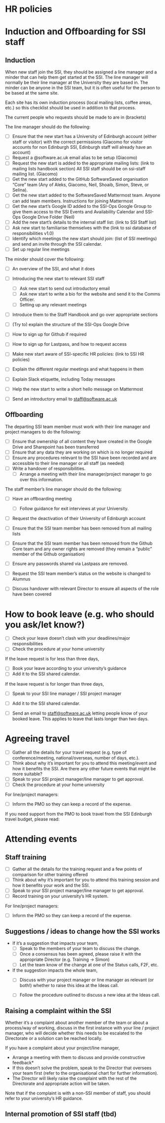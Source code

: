# HR policies


# Induction and Offboarding for SSI staff


## Induction

When new staff join the SSI, they should be assigned a line manager and a minder that can help them get started at the SSI. The line manager will normally be their line manager at the University they are based in. The minder can be anyone in the SSI team, but it is often useful for the person to be based at the same site.

Each site has its own induction process (local mailing lists, coffee areas, etc.) so this checklist should be used in addition to that process. 

The current people who requests should be made to are in (brackets)

The line manager should do the following:



- [ ] Ensure that the new start has a University of Edinburgh account (either staff or visitor) with the correct permissions (Giacomo for visitor accounts for non Edinburgh SSI, Edinburgh staff will already have an account)
- [ ] Request a @software.ac.uk email alias to be setup (Giacomo)
- [ ] Request the new start is added to the appropriate mailing lists: (link to mailing lists handbook section) All SSI staff should be on ssi-staff mailing list. (Giacomo)
- [ ] Get the new start added to the GitHub SoftwareSaved organisation “Core” team (Any of Aleks, Giacomo, Neil, Shoaib, Simon, Steve, or Selina).
- [ ] Get the new start added to the SoftwareSaved Mattermost team. Anyone can add team members. Instructions for joining Mattermost
- [ ] Get the new start’s Google ID added to the SSI-Ops Google Group to give them access to the SSI Events and Availability Calendar and SSI-Ops Google Drive Folder (Neil)
- [ ] Add the new start’s details to the internal staff list: (link to SSI Staff list)
- [ ] Ask new start to familiarise themselves with the (link to ssi database of responsibilities v1.0)
- [ ] Identify which meetings the new start should join: (list of SSI meetings) and send an invite through the SSI calendar. 
- [ ] Set up regular line meetings

The minder should cover the following:



- [ ] An overview of the SSI, and what it does
- [ ] Introducing the new start to relevant SSI staff
    - [ ] Ask new start to send out introductory email
    - [ ] Ask new start to write a bio for the website and send it to the Comms Officer. 
    - [ ] Setting up any relevant meetings
- [ ] Introduce them to the Staff Handbook and go over appropriate sections
- [ ] (Try to) explain the structure of the SSI-Ops Google Drive
- [ ] How to sign up for Github if required
- [ ] How to sign up for Lastpass, and how to request access
- [ ] Make new start aware of SSI-specific HR policies: (link to SSI HR policies)
- [ ] Explain the different regular meetings and what happens in them
- [ ] Explain Slack etiquette, including Today messages
- [ ] Help the new start to write a short hello message on Mattermost
- [ ] Send an introductory email to [staff@software.ac.uk](mailto:staff@software.ac.uk) 


## Offboarding

The departing SSI team member must work with their line manager and project managers to do the following:



- [ ] Ensure that ownership of all content they have created in the Google Drive and Sharepoint has been transferred
- [ ] Ensure that any data they are working on which is no longer required  
- [ ] Ensure any procedures relevant to the SSI have been recorded and are accessible to their line manager or all staff (as needed)
- [ ] Write a handover of responsibilities. 
    - [ ] Arrange a meeting with their line manager/project manager to go over this information. 

The staff member’s line manager should do the following:



- [ ] Have an offboarding meeting 
    - [ ] Follow guidance for exit interviews at your University. 
- [ ] Request the deactivation of their University of Edinburgh account
- [ ] Ensure that the SSI team member has been removed from all mailing lists
- [ ] Ensure that the SSI team member has been removed from the Github Core team and any owner rights are removed (they remain a “public” member of the Github organisation)
- [ ] Ensure any passwords shared via Lastpass are removed. 
- [ ] Request the SSI team member’s status on the website is changed to Alumnus
- [ ] Discuss handover with relevant Director to ensure all aspects of the role have been covered


# How to book leave (e.g. who should you ask/let know?)



- [ ] Check your leave doesn’t clash with your deadlines/major responsibilities
- [ ] Check the procedure at your home university

If the leave request is for less than three days,



- [ ] Book your leave according to your university’s guidance
- [ ] Add it to the SSI shared calendar.

If the leave request is for longer than three days, 



- [ ] Speak to your SSI line manager / SSI project manager
- [ ] Add it to the SSI shared calendar.
- [ ] Send an email to [staff@software.ac.uk](mailto:staff@software.ac.uk) letting people know of your booked leave. This applies to leave that lasts longer than two days.  


# Agreeing travel 



- [ ] Gather all the details for your travel request (e.g. type of conference/meeting, national/overseas, number of days, etc.).
- [ ] Think about why it’s important for you to attend this meeting/event and how it benefits the SSI. Are there any other future events that might be more suitable? 
- [ ] Speak to your SSI project manager/line manager to get approval. 
- [ ] Check the procedure at your home university

For line/project managers:



- [ ] Inform the PMO so they can keep a record of the expense. 

If you need support from the PMO to book travel from the SSI Edinburgh travel budget, please read: 


# Attending events


## Staff training 



- [ ] Gather all the details for the training request and a few points of comparison for other training offered
- [ ] Think about why it’s important for you to attend this training session and how it benefits your work and the SSI. 
- [ ] Speak to your SSI project manager/line manager to get approval. 
- [ ] Record training on your university’s HR system.

For line/project managers:



- [ ] Inform the PMO so they can keep a record of the expense. 


## Suggestions / ideas to change how the SSI works



* If it’s a suggestion that impacts your team, 
    - [ ] Speak to the members of your team to discuss the change. 
    - [ ] Once a consensus has been agreed, please raise it with the appropriate Director (e.g. Training → Simon)
    - [ ] Let the team know of the change at one of the Status calls, F2F, etc.
* If the suggestion impacts the whole team,
    - [ ] Discuss with your project manager or line manager as relevant (or both!) whether to raise this idea at the Ideas call. 
    - [ ] Follow the procedure outlined to discuss a new idea at the Ideas call.


## Raising a complaint within the SSI

Whether it’s a complaint about another member of the team or about a process/way of working, discuss in the first instance with your line / project manager, who will decide whether this needs to be escalated to the Directorate or a solution can be reached locally.

If you have a complaint about your project/line manager, 



* Arrange a meeting with them to discuss and provide constructive feedback*
* If this doesn’t solve the problem, speak to the Director that oversees your team first (refer to the organisational chart for further information). 
* The Director will likely raise the complaint with the rest of the Directorate and appropriate action will be taken. 

Note that if the complaint is with a non-SSI member of staff, you should refer to your university’s HR guidance.


## Internal promotion of SSI staff (tbd)
